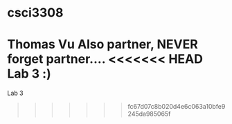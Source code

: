 # csci3308
Thomas Vu
Also partner, NEVER forget partner....
<<<<<<< HEAD
Lab 3 :)
=======
Lab 3
>>>>>>> fc67d07c8b020d4e6c063a10bfe9245da985065f
